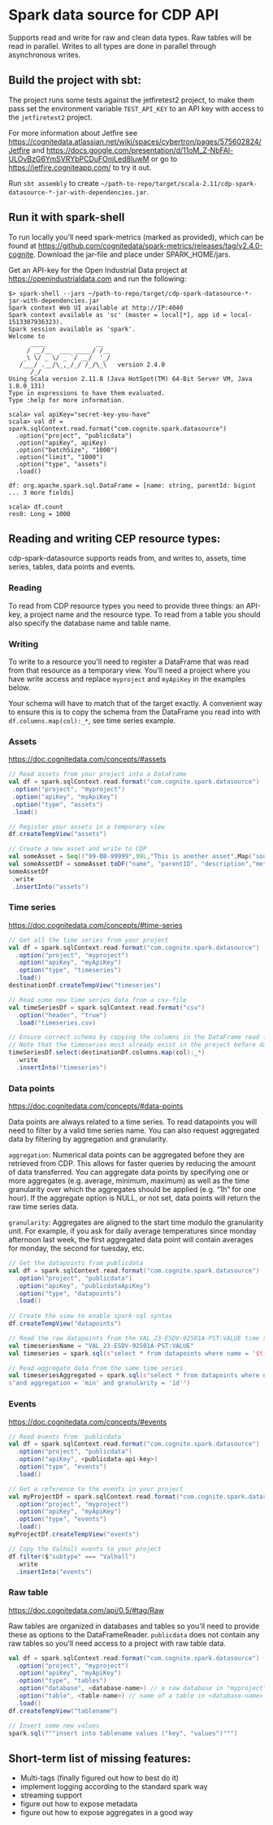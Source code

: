 # Spark data source for CDP API

Supports read and write for raw and clean data types.
Raw tables will be read in parallel. Writes to all types are done in parallel
through asynchronous writes.

## Build the project with sbt:

The project runs some tests against the jetfiretest2 project, to make them pass set the environment
variable `TEST_API_KEY` to an API key with access to the `jetfiretest2` project.

For more information about Jetfire see https://cognitedata.atlassian.net/wiki/spaces/cybertron/pages/575602824/Jetfire 
and https://docs.google.com/presentation/d/11oM_Z-NbFAl-ULOvBzG6YmSVRYbPCDuFOnjLed8IuwM
or go to https://jetfire.cogniteapp.com/ to try it out.

Run `sbt assembly` to create `~/path-to-repo/target/scala-2.11/cdp-spark-datasource-*-jar-with-dependencies.jar`.


## Run it with spark-shell

To run locally you'll need spark-metrics (marked as provided), which can be found at
https://github.com/cognitedata/spark-metrics/releases/tag/v2.4.0-cognite.
Download the jar-file and place under SPARK_HOME/jars.

Get an API-key for the Open Industrial Data project at https://openindustrialdata.com and run the following:

```
$> spark-shell --jars ~/path-to-repo/target/cdp-spark-datasource-*-jar-with-dependencies.jar
Spark context Web UI available at http://IP:4040
Spark context available as 'sc' (master = local[*], app id = local-1513307936323).
Spark session available as 'spark'.
Welcome to
      ____              __
     / __/__  ___ _____/ /__
    _\ \/ _ \/ _ `/ __/  '_/
   /___/ .__/\_,_/_/ /_/\_\   version 2.4.0
      /_/
Using Scala version 2.11.8 (Java HotSpot(TM) 64-Bit Server VM, Java 1.8.0_131)
Type in expressions to have them evaluated.
Type :help for more information.

scala> val apiKey="secret-key-you-have"
scala> val df = spark.sqlContext.read.format("com.cognite.spark.datasource")
  .option("project", "publicdata")
  .option("apiKey", apiKey)
  .option("batchSize", "1000")
  .option("limit", "1000")
  .option("type", "assets")
  .load()

df: org.apache.spark.sql.DataFrame = [name: string, parentId: bigint ... 3 more fields]

scala> df.count
res0: Long = 1000
```

## Reading and writing CEP resource types:

cdp-spark-datasource supports reads from, and writes to, assets, time series, tables, data points and events.

### Reading 
To read from CDP resource types you need to provide three things:
an API-key, a project name and the resource type. To read from a table you should also specify the database name and table name.

### Writing
To write to a resource you'll need to register a DataFrame that was read from
that resource as a temporary view. You'll need a project where you have write access 
and replace `myproject` and `myApiKey` in the examples below. 

Your schema will have to match that of the target exactly. A convenient way to ensure
this is to copy the schema from the DataFrame you read into with `df.columns.map(col):_*`, see time series example.

### Assets
https://doc.cognitedata.com/concepts/#assets
```scala
// Read assets from your project into a DataFrame
val df = spark.sqlContext.read.format("com.cognite.spark.datasource")
 .option("project", "myproject")
 .option("apiKey", "myApiKey")
 .option("type", "assets")
 .load()

// Register your assets in a temporary view
df.createTempView("assets")

// Create a new asset and write to CDP
val someAsset = Seq(("99-BB-99999",99L,"This is another asset",Map("source system"->"more metadata"),99L))
val someAssetDf = someAsset.toDF("name", "parentID", "description","metadata","id")
someAssetDf
 .write
 .insertInto("assets")

```

### Time series
https://doc.cognitedata.com/concepts/#time-series
```scala
// Get all the time series from your project
val df = spark.sqlContext.read.format("com.cognite.spark.datasource")
  .option("project", "myproject")
  .option("apiKey", "myApiKey")
  .option("type", "timeseries")
  .load()
destinationDf.createTempView("timeseries")

// Read some new time series data from a csv-file
val timeSeriesDf = spark.sqlContext.read.format("csv")
  .option("header", "true")
  .load("timeseries.csv)

// Ensure correct schema by copying the columns in the DataFrame read from the project.
// Note that the timeseries must already exist in the project before data can be written to it, based on the ´name´ column.
timeSeriesDf.select(destinationDf.columns.map(col):_*)
  .write
  .insertInto("timeseries")
```

### Data points
https://doc.cognitedata.com/concepts/#data-points

Data points are always related to a time series. To read datapoints you will need to filter by a valid time series name.
You can also request aggregated data by filtering by aggregation and granularity.

`aggregation`: Numerical data points can be aggregated before they are retrieved from CDP. 
This allows for faster queries by reducing the amount of data transferred. 
You can aggregate data points by specifying one or more aggregates (e.g. average, minimum, maximum) 
as well as the time granularity over which the aggregates should be applied (e.g. “1h” for one hour).
If the aggregate option is NULL, or not set, data points will return the raw time series data.

`granularity`: Aggregates are aligned to the start time modulo the granularity unit. 
For example, if you ask for daily average temperatures since monday afternoon last week, 
the first aggregated data point will contain averages for monday, the second for tuesday, etc.

```scala
// Get the datapoints from publicdata
val df = spark.sqlContext.read.format("com.cognite.spark.datasource")
  .option("project", "publicdata")
  .option("apiKey", "publicdataApiKey")
  .option("type", "datapoints")
  .load()
  
// Create the view to enable spark-sql syntax
df.createTempView("datapoints")

// Read the raw datapoints from the VAL_23-ESDV-92501A-PST:VALUE time series.
val timeseriesName = "VAL_23-ESDV-92501A-PST:VALUE"
val timeseries = spark.sql(s"select * from datapoints where name = '$timeseriesName'")

// Read aggregate data from the same time series
val timeseriesAggregated = spark.sql(s"select * from datapoints where name = '$timeseriesName'" +
s"and aggregation = 'min' and granularity = '1d'")
```

### Events
https://doc.cognitedata.com/concepts/#events
```scala
// Read events from `publicdata`
val df = spark.sqlContext.read.format("com.cognite.spark.datasource")
  .option("project", "publicdata")
  .option("apiKey", <publicdata-api-key>)
  .option("type", "events")
  .load()

// Get a reference to the events in your project
val myProjectDf = spark.sqlContext.read.format("com.cognite.spark.datasource")
  .option("project", "myproject")
  .option("apiKey", "myApiKey")
  .option("type", "events")
  .load()
myProjectDf.createTempView("events")

// Copy the Valhall events to your project
df.filter($"subtype" === "Valhall")
  .write
  .insertInto("events")

```

### Raw table
https://doc.cognitedata.com/api/0.5/#tag/Raw

Raw tables are organized in databases and tables so you'll need to provide these as options to the DataFrameReader.
`publicdata` does not contain any raw tables so you'll need access to a project with raw table data.
```scala
val df = spark.sqlContext.read.format("com.cognite.spark.datasource")
  .option("project", "myproject")
  .option("apiKey", "myApiKey")
  .option("type", "tables")
  .option("database", <database-name>) // a raw database in "myproject"
  .option("table", <table-name>) // name of a table in <database-name>
  .load()
df.createTempView("tablename")

// Insert some new values
spark.sql("""insert into tablename values ("key", "values")""")
```

## Short-term list of missing features:

- Multi-tags (finally figured out how to best do it)
- implement logging according to the standard spark way
- streaming support
- figure out how to expose metadata
- figure out how to expose aggregates in a good way
